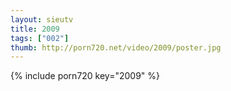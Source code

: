 ```yaml
--- 
layout: sieutv
title: 2009
tags: ["002"]
thumb: http://porn720.net/video/2009/poster.jpg
---
```

{% include porn720 key="2009" %} 

